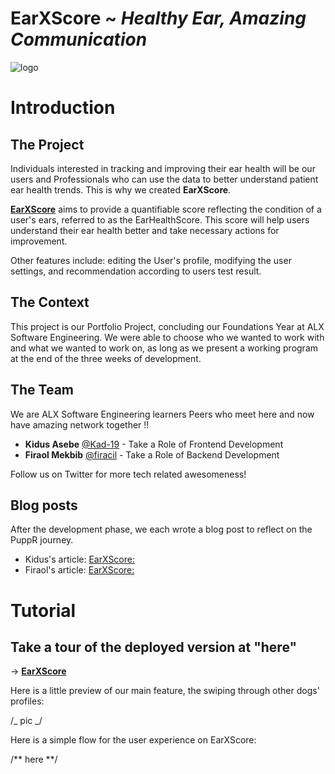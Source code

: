 # EarXScore ~ _Healthy Ear, Amazing Communication_

![logo](/images/logo.png)

# Introduction

## The Project

Individuals interested in tracking and improving their ear health will be our users and Professionals who can use the data to better understand patient ear health trends.
This is why we created **EarXScore**.

[**EarXScore**](https://earxscore.best/) aims to provide a quantifiable score reflecting the condition of a user's ears, referred to as the EarHealthScore. This score will help users understand their ear health better and take necessary actions for improvement.

Other features include: editing the User's profile, modifying the user settings, and recommendation according to users test result.

## The Context

This project is our Portfolio Project, concluding our Foundations Year at ALX Software Engineering. We were able to choose who we wanted to work with and what we wanted to work on, as long as we present a working program at the end of the three weeks of development.

## The Team

We are ALX Software Engineering learners Peers who meet here and now have amazing network together !!

- **Kidus Asebe** [@Kad-19](https://twitter.com/Kad-19) - Take a Role of Frontend Development
- **Firaol Mekbib** [@firacil](https://twitter.com/firacil) - Take a Role of Backend Development

Follow us on Twitter for more tech related awesomeness!

## Blog posts

After the development phase, we each wrote a blog post to reflect on the PuppR journey.

- Kidus's article: [EarXScore: ](https://medium.com/@Kad-19)
- Firaol's article: [EarXScore: ](https://medium.com/@firacil)

# Tutorial

## Take a tour of the deployed version at "here"

-> [**EarXScore**](https://link)

Here is a little preview of our main feature, the swiping through other dogs' profiles:

/_ pic _/

Here is a simple flow for the user experience on EarXScore:

/** here **/